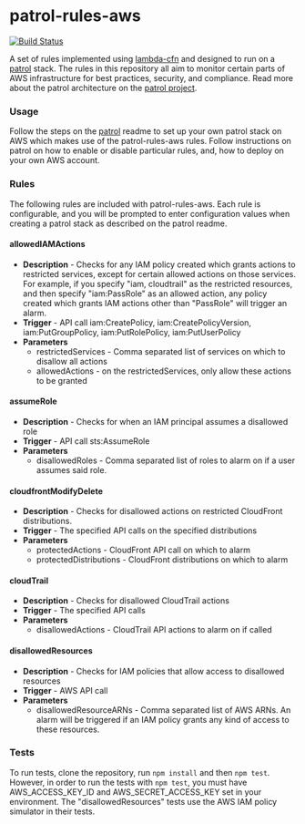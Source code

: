 # patrol-rules-aws

[![Build Status](https://travis-ci.org/mapbox/patrol-rules-aws.svg?branch=master)](https://travis-ci.org/mapbox/patrol-rules-aws)

A set of rules implemented using [lambda-cfn](https://github.com/mapbox/lambda-cfn) and designed to run on a [patrol](https://github.com/mapbox/patrol) stack.  The rules in this repository all aim to monitor certain parts of AWS infrastructure for best practices, security, and compliance.  Read more about the patrol architecture on the [patrol project](https://github.com/mapbox/patrol).

### Usage

Follow the steps on the [patrol](https://github.com/mapbox/patrol) readme to set up your own patrol stack on AWS which makes use of the patrol-rules-aws rules.  Follow instructions on patrol on how to enable or disable particular rules, and, how to deploy on your own AWS account.

### Rules

The following rules are included with patrol-rules-aws.  Each rule is configurable, and you will be prompted to enter configuration values when creating a patrol stack as described on the patrol readme.

#### allowedIAMActions

- **Description** - Checks for any IAM policy created which grants actions to restricted services, except for certain allowed actions on those services.  For example, if you specify "iam, cloudtrail" as the restricted resources, and then specify "iam:PassRole" as an allowed action, any policy created which grants IAM actions other than "PassRole" will trigger an alarm.
- **Trigger** - API call iam:CreatePolicy, iam:CreatePolicyVersion, iam:PutGroupPolicy, iam:PutRolePolicy, iam:PutUserPolicy
- **Parameters**
  - restrictedServices - Comma separated list of services on which to disallow all actions
  - allowedActions - on the restrictedServices, only allow these actions to be granted

#### assumeRole

- **Description** - Checks for when an IAM principal assumes a disallowed role
- **Trigger** - API call sts:AssumeRole
- **Parameters**
  - disallowedRoles - Comma separated list of roles to alarm on if a user assumes said role.

#### cloudfrontModifyDelete

- **Description** - Checks for disallowed actions on restricted CloudFront distributions.
- **Trigger** - The specified API calls on the specified distributions
- **Parameters**
  - protectedActions - CloudFront API call on which to alarm
  - protectedDistributions - CloudFront distributions on which to alarm

#### cloudTrail

- **Description** - Checks for disallowed CloudTrail actions
- **Trigger** - The specified API calls
- **Parameters**
  - disallowedActions - CloudTrail API actions to alarm on if called

#### disallowedResources

- **Description** - Checks for IAM policies that allow access to disallowed resources
- **Trigger** - AWS API call
- **Parameters**
  - disallowedResourceARNs - Comma separated list of AWS ARNs.  An alarm will be triggered if an IAM policy grants any kind of access to these resources.

### Tests

To run tests, clone the repository, run `npm install` and then `npm test`.  However, in order to run the tests with `npm test`, you must have AWS_ACCESS_KEY_ID and AWS_SECRET_ACCESS_KEY set in your environment.  The "disallowedResources" tests use the AWS IAM policy simulator in their tests.
